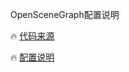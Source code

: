 OpenSceneGraph配置说明    

🔥 [代码来源](https://github.com/openscenegraph/OpenSceneGraph/tree/OpenSceneGraph-3.6)

🔥 [配置说明](https://blog.csdn.net/weixin_39750861/article/details/120264608)

